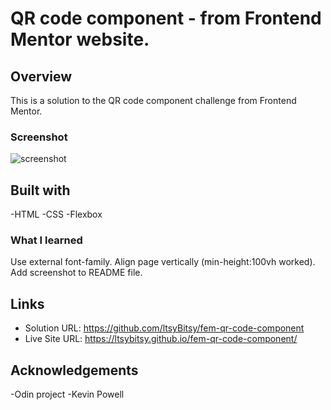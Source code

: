 # QR code component - from Frontend Mentor website.

## Overview

This is a solution to the QR code component challenge from Frontend Mentor.

### Screenshot

![screenshot](https://github.com/ltsyBitsy/fem-qr-code-component/blob/main/images/screenShot.jpg)

## Built with

  -HTML
  -CSS
  -Flexbox

### What I learned

Use external font-family.
Align page vertically (min-height:100vh worked).
Add screenshot to README file.

## Links

- Solution URL: https://github.com/ltsyBitsy/fem-qr-code-component
- Live Site URL: https://ltsybitsy.github.io/fem-qr-code-component/

## Acknowledgements

-Odin project
-Kevin Powell